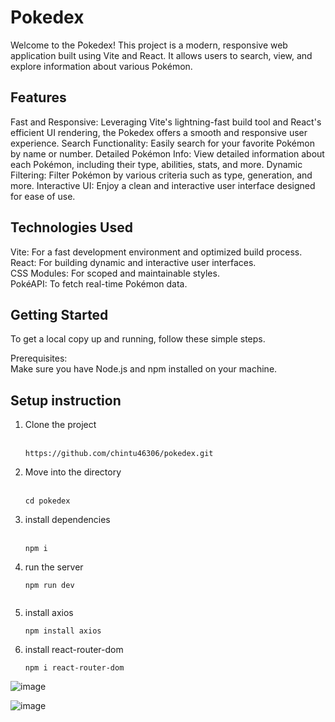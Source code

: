 # Pokedex

Welcome to the Pokedex! This project is a modern, responsive web application built using Vite and React. It allows users to search, view, and explore information about various Pokémon.

## Features
Fast and Responsive: Leveraging Vite's lightning-fast build tool and React's efficient UI rendering, the Pokedex offers a smooth and responsive user experience.
Search Functionality: Easily search for your favorite Pokémon by name or number.
Detailed Pokémon Info: View detailed information about each Pokémon, including their type, abilities, stats, and more.
Dynamic Filtering: Filter Pokémon by various criteria such as type, generation, and more.
Interactive UI: Enjoy a clean and interactive user interface designed for ease of use.

## Technologies Used
Vite: For a fast development environment and optimized build process. <br>
React: For building dynamic and interactive user interfaces. <br>
CSS Modules: For scoped and maintainable styles. <br>
PokéAPI: To fetch real-time Pokémon data. <br>

## Getting Started
To get a local copy up and running, follow these simple steps.

Prerequisites: <br>
Make sure you have Node.js and npm installed on your machine.

## Setup instruction

  1. Clone the project <br><br>
      ```  
      https://github.com/chintu46306/pokedex.git 
      
      ```

    
 2. Move into the directory <br><br>
    ```
    cd pokedex

    ```
3. install dependencies   <br><br>
    ```
    npm i

    ```
4. run the server
    ```
    npm run dev
  
    ```

5. install axios
    ```
    npm install axios

    ```

6. install react-router-dom
    ```
    npm i react-router-dom
    
    ```


![image](https://github.com/chintu46306/pokedex/assets/103138009/5509e0c6-92d7-45b6-9128-86533b6d7ae9)

    
![image](https://github.com/chintu46306/pokedex/assets/103138009/abb57a45-0461-4768-b434-30f5d1010aa3)



